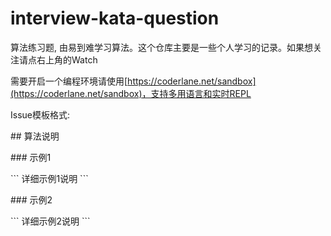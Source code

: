 # interview-kata-question

算法练习题, 由易到难学习算法。这个仓库主要是一些个人学习的记录。如果想关注请点右上角的Watch

需要开启一个编程环境请使用[https://coderlane.net/sandbox](https://coderlane.net/sandbox)，支持多用语言和实时REPL

Issue模板格式:

\#\# 算法说明

\#\#\# 示例1


\`\`\`
详细示例1说明
\`\`\`

\#\#\# 示例2

\`\`\`
详细示例2说明
\`\`\`


